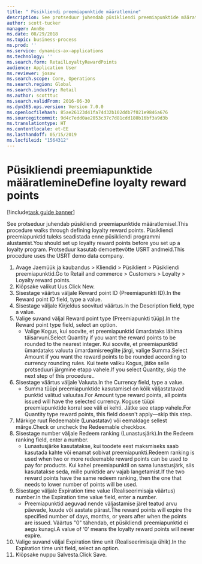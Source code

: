 ```yaml
---
title: " Püsikliendi preemiapunktide määratlemine"
description: See protseduur juhendab püsikliendi preemiapunktide määratlemisel.
author: scott-tucker
manager: AnnBe
ms.date: 08/29/2018
ms.topic: business-process
ms.prod: ''
ms.service: dynamics-ax-applications
ms.technology: ''
ms.search.form: RetailLoyaltyRewardPoints
audience: Application User
ms.reviewer: josaw
ms.search.scope: Core, Operations
ms.search.region: Global
ms.search.industry: Retail
ms.author: scotttuc
ms.search.validFrom: 2016-06-30
ms.dyn365.ops.version: Version 7.0.0
ms.openlocfilehash: 85ae26123d41fa74d32b102ddb7f021e9846a676
ms.sourcegitcommit: 9d4c7edd0ae2053c37c7d81cdd180b16bf3a9d3b
ms.translationtype: HT
ms.contentlocale: et-EE
ms.lasthandoff: 05/15/2019
ms.locfileid: "1564312"
---
```

# <a name="define-loyalty-reward-points"></a><span data-ttu-id="f8b0f-103"> Püsikliendi preemiapunktide määratlemine</span><span class="sxs-lookup"><span data-stu-id="f8b0f-103">Define loyalty reward points</span></span>

[!include[task guide banner](../includes/task-guide-banner.md)]

<span data-ttu-id="f8b0f-104">See protseduur juhendab püsikliendi preemiapunktide määratlemisel.</span><span class="sxs-lookup"><span data-stu-id="f8b0f-104">This procedure walks through defining loyalty reward points.</span></span> <span data-ttu-id="f8b0f-105">Püsikliendi preemiapunktid tuleks seadistada enne püsikliendi programmi alustamist.</span><span class="sxs-lookup"><span data-stu-id="f8b0f-105">You should set up loyalty reward points before you set up a loyalty program.</span></span> <span data-ttu-id="f8b0f-106">Protseduur kasutab demoettevõtte USRT andmeid.</span><span class="sxs-lookup"><span data-stu-id="f8b0f-106">This procedure uses the USRT demo data company.</span></span>

1. <span data-ttu-id="f8b0f-107">Avage Jaemüük ja kaubandus > Kliendid > Püsiklient > Püsikliendi preemiapunktid.</span><span class="sxs-lookup"><span data-stu-id="f8b0f-107">Go to Retail and commerce > Customers > Loyalty > Loyalty reward points.</span></span>
2. <span data-ttu-id="f8b0f-108">Klõpsake valikut Uus.</span><span class="sxs-lookup"><span data-stu-id="f8b0f-108">Click New.</span></span>
3. <span data-ttu-id="f8b0f-109">Sisestage väärtus väljale Reward point ID (Preemiapunkti ID).</span><span class="sxs-lookup"><span data-stu-id="f8b0f-109">In the Reward point ID field, type a value.</span></span>
4. <span data-ttu-id="f8b0f-110">Sisestage väljale Kirjeldus soovitud väärtus.</span><span class="sxs-lookup"><span data-stu-id="f8b0f-110">In the Description field, type a value.</span></span>
5. <span data-ttu-id="f8b0f-111">Valige suvand väljal Reward point type (Preemiapunkti tüüp).</span><span class="sxs-lookup"><span data-stu-id="f8b0f-111">In the Reward point type field, select an option.</span></span>
    * <span data-ttu-id="f8b0f-112">Valige Kogus, kui soovite, et preemiapunktid ümardataks lähima täisarvuni.</span><span class="sxs-lookup"><span data-stu-id="f8b0f-112">Select Quantity if you want the reward points to be rounded to the nearest integer.</span></span> <span data-ttu-id="f8b0f-113">Kui soovite, et preemiapunktid ümardataks valuuta ümardamisreeglite järgi, valige Summa.</span><span class="sxs-lookup"><span data-stu-id="f8b0f-113">Select Amount if you want the reward points to be rounded according to currency rounding rules.</span></span> <span data-ttu-id="f8b0f-114">Kui teete valiku Kogus, jätke selle protseduuri järgmine etapp vahele.</span><span class="sxs-lookup"><span data-stu-id="f8b0f-114">If you select Quantity, skip the next step of this procedure..</span></span>  
6. <span data-ttu-id="f8b0f-115">Sisestage väärtus väljale Valuuta.</span><span class="sxs-lookup"><span data-stu-id="f8b0f-115">In the Currency field, type a value.</span></span>
    * <span data-ttu-id="f8b0f-116">Summa tüüpi preemiapunktide kasutamisel on kõik väljastatavad punktid valitud valuutas.</span><span class="sxs-lookup"><span data-stu-id="f8b0f-116">For Amount type reward points, all points issued will have the selected currency.</span></span> <span data-ttu-id="f8b0f-117">Koguse tüüpi preemiapunktide korral see väli ei kehti. Jätke see etapp vahele.</span><span class="sxs-lookup"><span data-stu-id="f8b0f-117">For Quantity type reward points, this field doesn't apply—skip this step.</span></span>  
7. <span data-ttu-id="f8b0f-118">Märkige ruut Redeemable (Lunastatav) või eemaldage sellest märge.</span><span class="sxs-lookup"><span data-stu-id="f8b0f-118">Check or uncheck the Redeemable checkbox.</span></span>
8. <span data-ttu-id="f8b0f-119">Sisestage number väljale Redeem ranking (Lunastusjärk).</span><span class="sxs-lookup"><span data-stu-id="f8b0f-119">In the Redeem ranking field, enter a number.</span></span>
    * <span data-ttu-id="f8b0f-120">Lunastusjärke kasutatakse, kui toodete eest maksmiseks saab kasutada kahte või enamat sobivat preemiapunkti.</span><span class="sxs-lookup"><span data-stu-id="f8b0f-120">Redeem ranking is used when two or more redeemable reward points can be used to pay for products.</span></span> <span data-ttu-id="f8b0f-121">Kui kahel preemiapunktil on sama lunastusjärk, siis kasutatakse seda, mille punktide arv vajab langetamist.</span><span class="sxs-lookup"><span data-stu-id="f8b0f-121">If the two reward points have the same redeem ranking, then the one that needs to lower number of points will be used.</span></span>  
9. <span data-ttu-id="f8b0f-122">Sisestage väljale Expiration time value (Realiseerimisaja väärtus) number.</span><span class="sxs-lookup"><span data-stu-id="f8b0f-122">In the Expiration time value field, enter a number.</span></span>
    * <span data-ttu-id="f8b0f-123">Preemiapunktid aeguvad nende väljastamise järel teatud arvu päevade, kuude või aastate pärast.</span><span class="sxs-lookup"><span data-stu-id="f8b0f-123">The reward points will expire the specified number of days, months, or years after when the points are issued.</span></span> <span data-ttu-id="f8b0f-124">Väärtus "0" tähendab, et püsikliendi preemiapunktid ei aegu kunagi.</span><span class="sxs-lookup"><span data-stu-id="f8b0f-124">A value of ‘0’ means the loyalty reward points will never expire.</span></span>  
10. <span data-ttu-id="f8b0f-125">Valige suvand väljal Expiration time unit (Realiseerimisaja ühik).</span><span class="sxs-lookup"><span data-stu-id="f8b0f-125">In the Expiration time unit field, select an option.</span></span>
11. <span data-ttu-id="f8b0f-126">Klõpsake nuppu Salvesta.</span><span class="sxs-lookup"><span data-stu-id="f8b0f-126">Click Save.</span></span>

